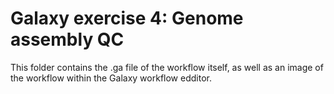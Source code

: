 # Galaxy exercise 4: Genome assembly QC
This folder contains the .ga file of the workflow itself, as well as an image of the workflow within the Galaxy workflow edditor.

